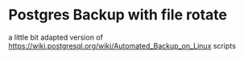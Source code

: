 # Postgres Backup with file rotate

a little bit adapted version of https://wiki.postgresql.org/wiki/Automated_Backup_on_Linux scripts

